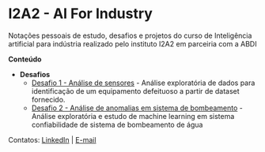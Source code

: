 # I2A2 - AI For Industry

Notações pessoais de estudo, desafios e projetos do curso de Inteligência artificial para indústria realizado pelo instituto I2A2 em parceiria com a ABDI

**Conteúdo** 

  - **Desafios**
      - [Desafio 1 - Análise de sensores](https://github.com/marcojr93/i2a2_desafios_projetos/blob/main/I2A2%20Desafio%201%20-%20Analise%20de%20sensores.ipynb) - Análise exploratória de dados para identificação de um equipamento defeituoso a partir de dataset fornecido.
      - [Desafio 2 - Análise de anomalias em sistema de bombeamento](https://github.com/marcojr93/i2a2_desafios_projetos/blob/main/I2A2%20Desafio%202%20-%20Anomalia%20em%20sistema%20de%20bombeamento.ipynb) - Análise exploratória e estudo de machine learning em sistema confiabilidade de sistema de bombeamento de água

Contatos:
[LinkedIn](https://www.linkedin.com/in/marcolimajr/) | 
[E-mail](marcojunior.em@gmail.com)
